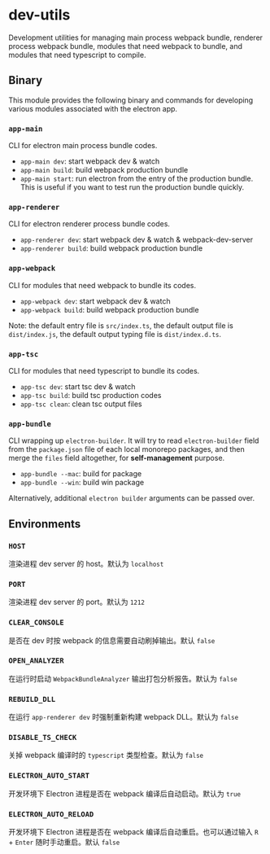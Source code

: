 # dev-utils

Development utilities for managing main process webpack bundle, renderer process webpack bundle, modules that need webpack to bundle, and modules that need typescript to compile.

## Binary

This module provides the following binary and commands for developing various modules associated with the electron app.

### `app-main`

CLI for electron main process bundle codes.

- `app-main dev`: start webpack dev & watch
- `app-main build`: build webpack production bundle
- `app-main start`: run electron from the entry of the production bundle. This is useful if you want to test run the production bundle quickly.

### `app-renderer`

CLI for electron renderer process bundle codes.

- `app-renderer dev`: start webpack dev & watch & webpack-dev-server
- `app-renderer build`: build webpack production bundle

### `app-webpack`

CLI for modules that need webpack to bundle its codes.

- `app-webpack dev`: start webpack dev & watch
- `app-webpack build`: build webpack production bundle

Note: the default entry file is `src/index.ts`, the default output file is `dist/index.js`, the default output typing file is `dist/index.d.ts`.

### `app-tsc`

CLI for modules that need typescript to bundle its codes.

- `app-tsc dev`: start tsc dev & watch
- `app-tsc build`: build tsc production codes
- `app-tsc clean`: clean tsc output files

### `app-bundle`

CLI wrapping up `electron-builder`. It will try to read `electron-builder` field from the `package.json` file of each local monorepo packages, and then merge the `files` field altogether, for **self-management** purpose.

- `app-bundle --mac`: build for package
- `app-bundle --win`: build win package

Alternatively, additional `electron builder` arguments can be passed over.

## Environments

### `HOST`

渲染进程 dev server 的 host。默认为 `localhost`

### `PORT`

渲染进程 dev server 的 port。默认为 `1212`

### `CLEAR_CONSOLE`

是否在 dev 时按 webpack 的信息需要自动刷掉输出。默认 `false`

### `OPEN_ANALYZER`

在运行时启动 `WebpackBundleAnalyzer` 输出打包分析报告。默认为 `false`

### `REBUILD_DLL`

在运行 `app-renderer dev` 时强制重新构建 webpack DLL。默认为 `false`

### `DISABLE_TS_CHECK`

关掉 webpack 编译时的 `typescript` 类型检查。默认为 `false`

### `ELECTRON_AUTO_START`

开发环境下 Electron 进程是否在 webpack 编译后自动启动。默认为 `true`

### `ELECTRON_AUTO_RELOAD`

开发环境下 Electron 进程是否在 webpack 编译后自动重启。也可以通过输入 `R` + `Enter` 随时手动重启。默认 `false`

